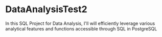 # DataAnalysisTest2
In this SQL Project for Data Analysis, I'll will efficiently leverage various analytical features and functions accessible through SQL in PostgreSQL
